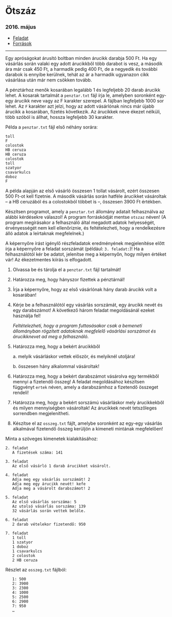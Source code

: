# Ötszáz
### 2016. május
- [Feladat](https://dload-oktatas.educatio.hu/erettsegi/feladatok_2016tavasz_emelt/e_inf_16maj_fl.pdf#page=10)
- [Források](https://www.oktatas.hu/bin/content/dload/erettsegi/feladatok_2016tavasz_emelt/e_inffor_16maj_fl.zip)

---

Egy apróságokat árusító boltban minden árucikk darabja 500 Ft. Ha egy vásárlás során
valaki egy adott árucikkből több darabot is vesz, a második ára már csak 450 Ft, a harmadik
pedig 400 Ft, de a negyedik és további darabok is ennyibe kerülnek, tehát az ár a harmadik
ugyanazon cikk vásárlása után már nem csökken tovább.

A pénztárhoz menők kosarában legalább 1 és legfeljebb 20 darab árucikk lehet. A kosarak
tartalmát a `penztar.txt` fájl írja le, amelyben soronként egy-egy árucikk neve vagy az F
karakter szerepel. A fájlban legfeljebb 1000 sor lehet. Az `F` karakter azt jelzi, hogy az adott
vásárlónak nincs már újabb árucikk a kosarában, fizetés következik. Az árucikkek neve ékezet
nélküli, több szóból is állhat, hossza legfeljebb 30 karakter.

Példa a `penztar.txt` fájl első néhány sorára:
```text
toll
F
colostok
HB ceruza
HB ceruza
colostok
toll
szatyor
csavarkulcs
doboz
F
```

A példa alapján az első vásárló összesen 1 tollat vásárolt, ezért összesen 500 Ft-ot kell
fizetnie. A második vásárlás során hatféle árucikket vásároltak – a HB ceruzából és a
colostokból többet is –, összesen 3900 Ft értékben.

Készítsen programot, amely a `penztar.txt` állomány adatait felhasználva az alábbi
kérdésekre válaszol! A program forráskódját mentse `otszaz` néven! (A program megírásakor
a felhasználó által megadott adatok helyességét, érvényességét nem kell ellenőriznie, és
feltételezheti, hogy a rendelkezésre álló adatok a leírtaknak megfelelnek.)

A képernyőre írást igénylő részfeladatok eredményének megjelenítése előtt írja
a képernyőre a feladat sorszámát (például: `3. feladat:`)! Ha a felhasználótól kér be adatot,
jelenítse meg a képernyőn, hogy milyen értéket vár! Az ékezetmentes kiírás is elfogadott. 

1. Olvassa be és tárolja el a `penztar.txt` fájl tartalmát!
2. Határozza meg, hogy hányszor fizettek a pénztárnál!
3. Írja a képernyőre, hogy az első vásárlónak hány darab árucikk volt a kosarában!
4. Kérje be a felhasználótól egy vásárlás sorszámát, egy árucikk nevét és egy darabszámot!
   A következő három feladat megoldásánál ezeket használja fel!
   
    *Feltételezheti, hogy a program futtasásakor csak a bemeneti állományban rögzített
   adatoknak megfelelő vásárlási sorszámot és árucikknevet ad meg a felhasználó.*
5. Határozza meg, hogy a bekért árucikkből
   
    a. melyik vásárláskor vettek először, és melyiknél utoljára!

    b. összesen hány alkalommal vásároltak!
6. Határozza meg, hogy a bekért darabszámot vásárolva egy termékből mennyi a fizetendő
   összeg! A feladat megoldásához készítsen függvényt `ertek` néven, amely a darabszámhoz
   a fizetendő összeget rendeli!
7. Határozza meg, hogy a bekért sorszámú vásárláskor mely árucikkekből és milyen
   mennyiségben vásároltak! Az árucikkek nevét tetszőleges sorrendben megjelenítheti.
8. Készítse el az `osszeg.txt` fájlt, amelybe soronként az egy-egy vásárlás alkalmával
   fizetendő összeg kerüljön a kimeneti mintának megfelelően! 

Minta a szöveges kimenetek kialakításához:
```text
2. feladat
   A fizetések száma: 141
   
3. feladat
   Az első vásárló 1 darab árucikket vásárolt.
   
4. feladat
   Adja meg egy vásárlás sorszámát! 2
   Adja meg egy árucikk nevét! kefe
   Adja meg a vásárolt darabszámot! 2
   
5. feladat
   Az első vásárlás sorszáma: 5
   Az utolsó vásárlás sorszáma: 139
   32 vásárlás során vettek belőle.
   
6. feladat
   2 darab vételekor fizetendő: 950
   
7. feladat 
   1 toll
   1 szatyor
   1 doboz
   1 csavarkulcs
   2 colostok
   2 HB ceruza
```
Részlet az `osszeg.txt` fájlból:
```text
   1: 500
   2: 3900
   3: 2300
   4: 1000
   5: 2500
   6: 2900
   7: 950
   … 
```

